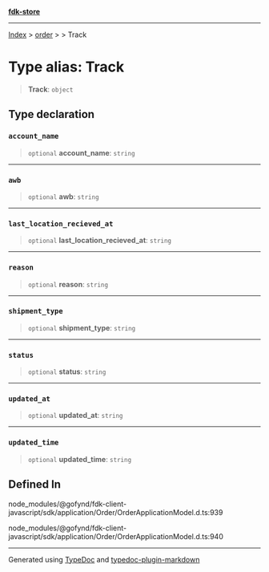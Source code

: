[**fdk-store**](../../../README.md)
***

[Index](../../../API.md) > [order](../../README.md) > [<internal>](../README.md) > Track

# Type alias: Track

> **Track**: `object`

## Type declaration

### `account_name`

> `optional` **account\_name**: `string`

***

### `awb`

> `optional` **awb**: `string`

***

### `last_location_recieved_at`

> `optional` **last\_location\_recieved\_at**: `string`

***

### `reason`

> `optional` **reason**: `string`

***

### `shipment_type`

> `optional` **shipment\_type**: `string`

***

### `status`

> `optional` **status**: `string`

***

### `updated_at`

> `optional` **updated\_at**: `string`

***

### `updated_time`

> `optional` **updated\_time**: `string`

## Defined In

node\_modules/@gofynd/fdk-client-javascript/sdk/application/Order/OrderApplicationModel.d.ts:939

node\_modules/@gofynd/fdk-client-javascript/sdk/application/Order/OrderApplicationModel.d.ts:940

***
Generated using [TypeDoc](https://typedoc.org/) and [typedoc-plugin-markdown](https://www.npmjs.com/package/typedoc-plugin-markdown)
